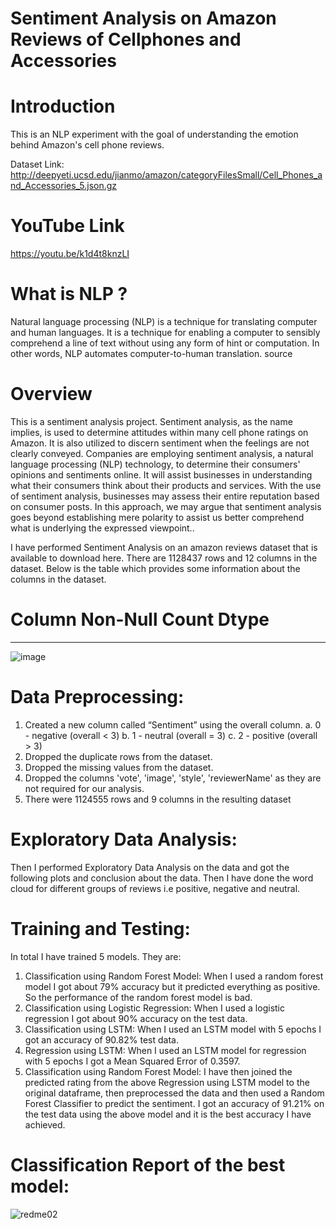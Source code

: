 # Sentiment Analysis on Amazon Reviews of Cellphones and Accessories
# Introduction
This is an NLP experiment with the goal of understanding the emotion behind Amazon's cell phone reviews.

Dataset Link:
http://deepyeti.ucsd.edu/jianmo/amazon/categoryFilesSmall/Cell_Phones_and_Accessories_5.json.gz

# YouTube Link
https://youtu.be/k1d4t8knzLI

# What is NLP ?
Natural language processing (NLP) is a technique for translating computer and human languages. It is a technique for enabling a computer to sensibly comprehend a line of text without using any form of hint or computation. In other words, NLP automates computer-to-human translation. source

# Overview
This is a sentiment analysis project. Sentiment analysis, as the name implies, is used to determine attitudes within many cell phone ratings on Amazon. It is also utilized to discern sentiment when the feelings are not clearly conveyed. Companies are employing sentiment analysis, a natural language processing (NLP) technology, to determine their consumers' opinions and sentiments online. It will assist businesses in understanding what their consumers think about their products and services. With the use of sentiment analysis, businesses may assess their entire reputation based on consumer posts.
In this approach, we may argue that sentiment analysis goes beyond establishing mere polarity to assist us better comprehend what is underlying the expressed viewpoint..

I have performed Sentiment Analysis on an amazon reviews dataset that is available to
download here. There are 1128437 rows and 12 columns in the dataset. Below is the table
which provides some information about the columns in the dataset.
# Column Non-Null Count Dtype
--- ------ -------------- -----
![image](https://user-images.githubusercontent.com/89949881/167934168-ae9b0f06-c9fc-4fda-a670-989dfe760f68.png)


 
# Data Preprocessing:

1. Created a new column called “Sentiment” using the overall column.
a. 0 - negative (overall < 3)
b. 1 - neutral (overall = 3)
c. 2 - positive (overall > 3)
2. Dropped the duplicate rows from the dataset.
3. Dropped the missing values from the dataset.
4. Dropped the columns 'vote', 'image', 'style', 'reviewerName' as they are not required for
our analysis.
5. There were 1124555 rows and 9 columns in the resulting dataset

# Exploratory Data Analysis:
Then I performed Exploratory Data Analysis on the data and got the following plots and
conclusion about the data.
Then I have done the word cloud for different groups of reviews i.e positive,
negative and neutral.

# Training and Testing:
In total I have trained 5 models. They are:
1. Classification using Random Forest Model: When I used a random forest model I got
about 79% accuracy but it predicted everything as positive. So the performance of the
random forest model is bad.
2. Classification using Logistic Regression: When I used a logistic regression I got about
90% accuracy on the test data.
3. Classification using LSTM: When I used an LSTM model with 5 epochs I got an accuracy
of 90.82% test data.
4. Regression using LSTM: When I used an LSTM model for regression with 5 epochs I got
a Mean Squared Error of 0.3597.
5. Classification using Random Forest Model: I have then joined the predicted rating from
the above Regression using LSTM model to the original dataframe, then preprocessed
the data and then used a Random Forest Classifier to predict the sentiment.
I got an accuracy of 91.21% on the test data using the above model and it is the best
accuracy I have achieved.

# Classification Report of the best model:
 ![redme02](https://user-images.githubusercontent.com/89949881/167934513-44311e94-9f3a-4617-b932-647abebfba43.png)

